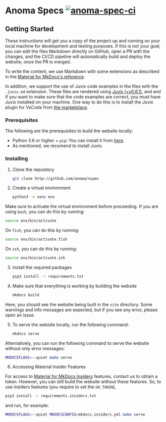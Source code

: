 # Anoma Specs [![anoma-spec-ci](https://github.com/anoma/nspec/actions/workflows/ci.yml/badge.svg)](https://github.com/anoma/nspec/actions/workflows/ci.yml)

## Getting Started

These instructions will get you a copy of the project up and running on your
local machine for development and testing purposes. If this is not your goal,
you can edit the files Markdown directly on GitHub, open a PR with the changes,
and the CI/CD pipeline will automatically build and deploy the website, once
the PR is merged.

To write the content, we use Markdown with some extensions as described in the
[Material for MkDocs's reference](https://squidfunk.github.io/mkdocs-material/reference/).

In addition, we support the use of Juvix code examples in the files with the
`.juvix.md` extension. These files are rendered using [Juvix
(+v0.6.1)](https://docs.juvix.org/), and and if you want to make sure that the
code examples are correct, you must have Juvix installed on your machine. One
way to do this is to install the Juvix plugin for VsCode from [the
marketplace](https://marketplace.visualstudio.com/items?itemName=heliax.juvix-mode).

### Prerequisites

The following are the prerequisites to build the website locally:

- Python 3.6 or higher + `pip`: You can install it from [here](https://www.python.org/downloads/).
- As mentioned, we recomend to install Juvix.


### Installing

1. Clone the repository

    ```bash
    git clone http://github.com/anoma/nspec
    ```

2. Create a virtual environment

    ```bash
    python3 -m venv env
    ```

Make sure to activate the virtual environment before proceeding. If you are using
`bash`, you can do this by running:

```bash
source env/bin/activate
```

On `fish`, you can do this by running:

```bash
source env/bin/activate.fish
```

On `zsh`, you can do this by running:

```bash
source env/bin/activate.zsh
```

3. Install the required packages

    ```bash
    pip3 install -r requirements.txt
    ```

4. Make sure that everything is working by building the website

    ```bash
    mkdocs build
    ```

  Here, you should see the website being built in the `site` directory.
  Some warnings and info messages are expected, but if you see any error, please
  open an issue.

5. To serve the website locally, run the following command:

    ```bash
    mkdocs serve
    ```

Alternatively, you can run the following command to serve the website without
only error messages:

```bash
MKDOCSFLAGS=--quiet make serve
```

6. Accessing Material Insider Features

For access to [Material for MkDocs
Insiders](https://squidfunk.github.io/mkdocs-material/reference/) features,
contact us to obtain a token. However, you can still build the website without
these features. So, to use insiders features (you require to set the `GH_TOKEN`),

```bash
pip3 install -r requirements.insiders.txt 
```

and run, for example:

```bash
MKDOCSFLAGS=--quiet MKDOCSCONFIG=mkdocs.insiders.yml make serve
```
